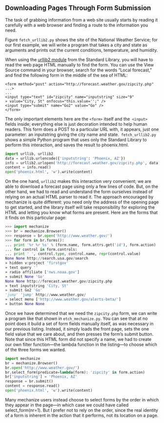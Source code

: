 ## Downloading Pages Through Form Submission

The task of grabbing information from a web site usually starts by reading it carefully with a web browser
and finding a route to the information you need.

Figure `fetch_urllib2.py` shows the site of the National Weather
Service; for our first example, we will write a program that takes a city and state as arguments and prints
out the current conditions, temperature, and humidity.

When using the [urllib2 module](https://docs.python.org/2/library/urllib2.html?highlight=urllib2#urllib2) from the Standard Library, you will have to read the web page
HTML manually to find the form. You can use the View Source command in your browser, search for the
words “Local forecast,” and find the following form in the middle of the sea of HTML:
```
<form method="post" action="http://forecast.weather.gov/zipcity.php" ...>
...
<input type="text" id="zipcity" name="inputstring" size="9"
» value="City, St" onfocus="this.value='';" />
<input type="submit" name="Go2" value="Go" />
</form>
```

The only important elements here are the `<form>` itself and the` <input>` fields inside; everything else
is just decoration intended to help human readers.
This form does a POST to a particular URL with, it appears, just one parameter: an inputstring giving
the city name and state.` fetch_urllib2.py`  shows a simple Python program that uses only the Standard Library
to perform this interaction, and saves the result to phoenix.html.
```python
import urllib, urllib2
data = urllib.urlencode({'inputstring': 'Phoenix, AZ'})
info = urllib2.urlopen('http://forecast.weather.gov/zipcity.php', data)
content = info.read()
open('phoenix.html', 'w').write(content)
```

On the one hand, `urllib2` makes this interaction very convenient; we are able to download a
forecast page using only a few lines of code. But, on the other hand, we had to read and understand the
form ourselves instead of relying on an actual HTML parser to read it. The approach encouraged by
mechanize is quite different: you need only the address of the opening page to get started, and the library
itself will take responsibility for exploring the HTML and letting you know what forms are present. Here
are the forms that it finds on this particular page:
```python
>>> import mechanize
>>> br = mechanize.Browser()
>>> response = br.open('http://www.weather.gov/')
>>> for form in br.forms():
... print '%r %r %s' % (form.name, form.attrs.get('id'), form.action)
... for control in form.controls:
... print ' ', control.type, control.name, repr(control.value)
None None http://search.usa.gov/search
» hidden v:project 'firstgov'
» text query ''
» radio affiliate ['nws.noaa.gov']
» submit None 'Go'
None None http://forecast.weather.gov/zipcity.php
» text inputstring 'City, St'
» submit Go2 'Go'
'jump' 'jump' http://www.weather.gov/
» select menu ['http://www.weather.gov/alerts-beta/']
» button None None
```

Once we have determined that we need the `zipcity.php` form, we can write a program like that
shown in `etch_mechanize.py`. You can see that at no point does it build a set of form fields manually itself, as
was necessary in our previous listing. Instead, it simply loads the front page, sets the one field value that
we care about, and then presses the form’s submit button. Note that since this HTML form did not
specify a name, we had to create our own filter function—the lambda function in the listing—to choose
which of the three forms we wanted.
```python
import mechanize
br = mechanize.Browser()
br.open('http://www.weather.gov/')
br.select_form(predicate=lambda(form): 'zipcity' in form.action)
br['inputstring'] = 'Phoenix, AZ'
response = br.submit()
content = response.read()
open('phoenix.html', 'w').write(content)
```
Many mechanize users instead choose to select forms by the order in which they appear in the
page—in which case we could have called select_form(nr=1). But I prefer not to rely on the order, since
the real identity of a form is inherent in the action that it performs, not its location on a page.
